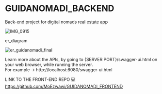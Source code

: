 # GUIDANOMADI_BACKEND
Back-end project for digital nomads real estate app

![IMG_0915](https://github.com/MoEzwawi/GUIDANOMADI_BACKEND/assets/142166624/df1e5e03-99fd-4519-b96a-8e965f8d1972)

er_diagram

![er_guidanomadi_final](https://github.com/MoEzwawi/GUIDANOMADI_BACKEND/assets/142166624/9d4e64c3-531d-44d1-94fb-b31a2a852565)

Learn more about the APIs, by going to {SERVER PORT}/swagger-ui.html on your web browser, while running the server.
<br/>
For example ->  http://localhost:8080/swagger-ui.html

LINK TO THE FRONT-END REPO 💻
https://github.com/MoEzwawi/GUIDANOMADI_FRONTEND
